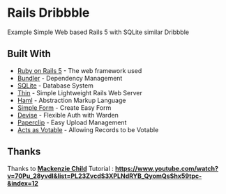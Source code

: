 # Rails Dribbble

Example Simple Web based Rails 5 with SQLite similar Dribbble

## Built With

* [Ruby on Rails 5](rubyonrails.org) - The web framework used
* [Bundler](http://bundler.io/) - Dependency Management
* [SQLite](https://www.sqlite.org/) - Database System
* [Thin](https://rubygems.org/gems/thin) - Simple Lightweight Rails Web Server
* [Haml](https://rubygems.org/gems/haml) - Abstraction Markup Language
* [Simple Form](https://rubygems.org/gems/simple_form) - Create Easy Form
* [Devise](https://rubygems.org/gems/devise) - Flexible Auth with Warden
* [Paperclip](https://rubygems.org/gems/paperclip) - Easy Upload Management
* [Acts as Votable](https://rubygems.org/gems/acts_as_votable/versions/0.10.0) - Allowing Records to be Votable

## Thanks
Thanks to **[Mackenzie Child](https://github.com/mackenziechild/)**
Tutorial : **https://www.youtube.com/watch?v=70Pu_28yvdI&list=PL23ZvcdS3XPLNdRYB_QyomQsShx59tpc-&index=12**
